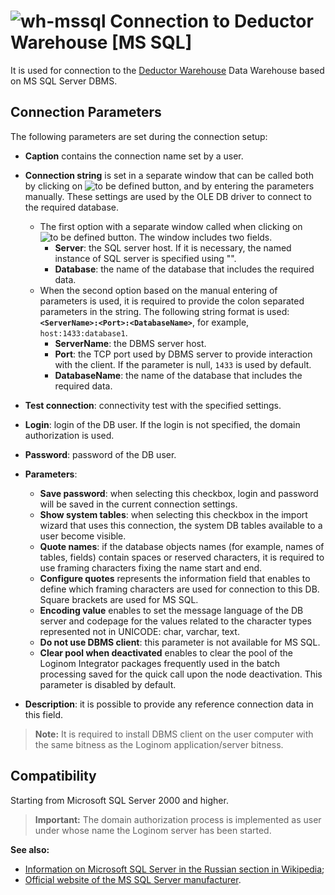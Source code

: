 # ![wh-mssql](../../../images/icons/data-sources/wh-mssql_default.svg) Connection to Deductor Warehouse [MS SQL]

It is used for connection to the [Deductor Warehouse](../../../data-format/data-warehouse.md) Data Warehouse based on MS SQL Server DBMS.


## Connection Parameters

The following parameters are set during the connection setup:

* **Caption** contains the connection name set by a user.
* **Connection string** is set in a separate window that can be called both by clicking on ![to be defined](../../../images/extjs-theme/form/open-trigger/open-trigger_default.svg) button, and by entering the parameters manually. These settings are used by the OLE DB driver to connect to the required database.
   * The first option with a separate window called when clicking on ![to be defined](../../../images/extjs-theme/form/open-trigger/open-trigger_default.svg) button. The window includes two fields.
      * **Server**: the SQL server host. If it is necessary, the named instance of SQL server is specified using "".
      * **Database**: the name of the database that includes the required data.
   * When the second option based on the manual entering of parameters is used, it is required to provide the colon separated parameters in the string. The following string format is used: **`<ServerName>:<Port>:<DatabaseName>`**, for example, `host:1433:database1`.
      * **ServerName**: the DBMS server host.
      * **Port**: the TCP port used by DBMS server to provide interaction with the client. If the parameter is null, `1433` is used by default.
      * **DatabaseName**: the name of the database that includes the required data.
* **Test connection**: connectivity test with the specified settings.
* **Login**: login of the DB user. If the login is not specified, the domain authorization is used.
* **Password**: password of the DB user.

* **Parameters**:
   * **Save password**: when selecting this checkbox, login and password will be saved in the current connection settings.
   * **Show system tables**: when selecting this checkbox in the import wizard that uses this connection, the system DB tables available to a user become visible.
   * **Quote names**: if the database objects names (for example, names of tables, fields) contain spaces or reserved characters, it is required to use framing characters fixing the name start and end.
   * **Configure quotes** represents the information field that enables to define which framing characters are used for connection to this DB. Square brackets are used for MS SQL.
   * **Encoding value** enables to set the message language of the DB server and codepage for the values related to the character types represented not in UNICODE: char, varchar, text.
   * **Do not use DBMS client**: this parameter is not available for MS SQL.
   * **Clear pool when deactivated** enables to clear the pool of the Loginom Integrator packages frequently used in the batch processing saved for the quick call upon the node deactivation. This parameter is disabled by default.

* **Description**: it is possible to provide any reference connection data in this field.

> **Note:** It is required to install DBMS client on the user computer with the same bitness as the Loginom application/server bitness.

## Compatibility

Starting from Microsoft SQL Server 2000 and higher.

> **Important:** The domain authorization process is implemented as user under whose name the Loginom server has been started.

**See also:**

* [Information on Microsoft SQL Server in the Russian section in Wikipedia](https://ru.wikipedia.org/wiki/Microsoft_SQL_Server);
* [Official website of the MS SQL Server manufacturer](https://www.microsoft.com/ru-ru/sql-server).
